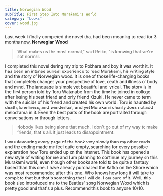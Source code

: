 ```yaml
---
title: Norwegian Wood 
subTitle: First Step Into Murakami's World
category: "books"
cover: wood.jpg
---
```


Last week I finally completed the novel that had been meaning to read for 3 months now, **Norwegian Wood**

> What makes us the most normal," said Reiko, "is knowing that we're not normal.

I completed this novel during my trip to Pokhara and boy it was worth it. It has been an intense surreal experience to read Murakami, his writing style and the story of Norwegian wood. It is one of those life-changing books that completely changes your perspective of love, death and illness of body and mind. The language is simple yet beautiful and lyrical. The story is in the first person told by Toru Watanabe from the time he joined in college after losing his best friend and only friend Kizuki. He never came to term with the suicide of his friend and created his own world. Toru is haunted by death, loneliness, and wanderlust, and yet Murakami clearly does not add melodrama in it. Even the best parts of the book are portraited through conversations or through letters.

> Nobody likes being alone that much. I don't go out of my way to make friends, that's all. It just leads to disappointment.

I was devouring every page of the book very slowly than my other reads and the ending made me feel quite empty, searching for every possible explanation how Toru ended up on the internet. This book has opened a new style of writing for me and I am planning to continue my journey on this Murakami world, even though other books are told to be quite a fantasy based than this one. I have already purchased the Kafka on the Shore which was most recommended after this one. Who knows how long it will take to complete that but that's something that I will do. I am sure of it. Well, this book also introduced me to the Beatles' song Norwegian Wood which is pretty good and that's a plus. Recommend this book to anyone 10/10.
